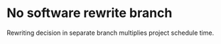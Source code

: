 # No software rewrite branch

Rewriting decision in separate branch multiplies project schedule time.
